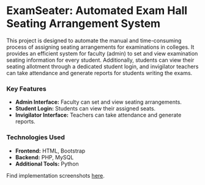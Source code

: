 # ExamSeater: Automated Exam Hall Seating Arrangement System

This project is designed to automate the manual and time-consuming process of assigning seating arrangements for examinations in colleges. It provides an efficient system for faculty (admin) to set and view examination seating information for every student. Additionally, students can view their seating allotment through a dedicated student login, and invigilator teachers can take attendance and generate reports for students writing the exams.

### Key Features

- **Admin Interface:** Faculty can set and view seating arrangements.
- **Student Login:** Students can view their assigned seats.
- **Invigilator Interface:** Teachers can take attendance and generate reports.

### Technologies Used

- **Frontend:** HTML, Bootstrap
- **Backend:** PHP, MySQL
- **Additional Tools:** Python

Find implementation screenshots [here](https://github.com/mirzadobetter/examseater_project/tree/38cb94d5e07bdbf82335544955b8dc1fc9e17f39/Implementation%20screenshots).
